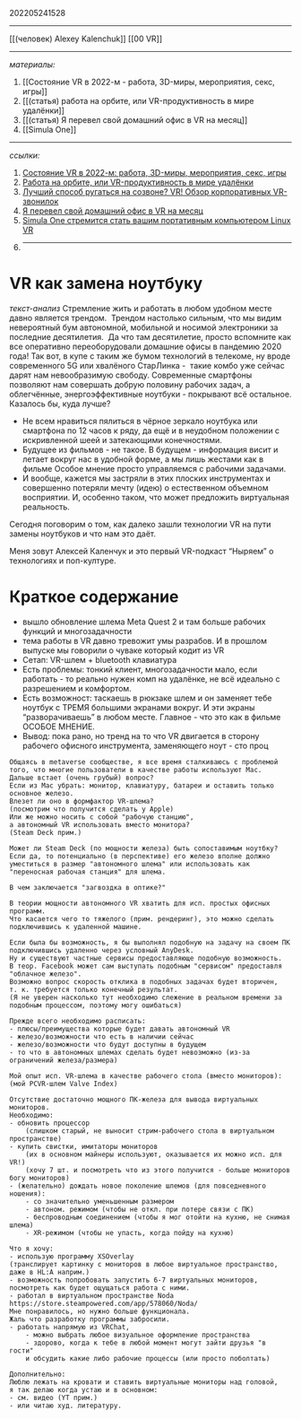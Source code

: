 202205241528
***
[[(человек) Alexey Kalenchuk]] [[00 VR]]
***
*материалы:*
1. [[Состояние VR в 2022-м - работа, 3D-миры, мероприятия, секс, игры]]
2. [[(статья) работа на орбите, или VR-продуктивность в мире удалёнки]]
3. [[(статья) Я перевел свой домашний офис в VR на месяц]]
4. [[Simula One]]
***
*ссылки:*
1. [Состояние VR в 2022-м: работа, 3D-миры, мероприятия, секс, игры](https://habr.com/ru/company/jugru/blog/646565/)
2. [Работа на орбите, или VR-продуктивность в мире удалёнки](https://habr.com/ru/company/jugru/blog/596215/)
3. [Лучший способ ругаться на созвоне? VR! Обзор корпоративных VR-звонилок](https://habr.com/ru/post/645915/)
4. [Я перевел свой домашний офис в VR на месяц](https://vc.ru/u/60968-borodutch/146393-ya-perevel-svoy-domashniy-ofis-v-vr-na-mesyac)
5. [Simula One стремится стать вашим портативным компьютером Linux VR](https://skarredghost.com/2022/01/28/simulavr-simula-one-linux-vr/)
6. ***
# VR как замена ноутбуку
*текст-анализ*
Стремление жить и работать в любом удобном месте давно является трендом. 
Трендом настолько сильным, что мы видим невероятный бум автономной, мобильной и носимой электроники за последние десятилетия. 
Да что там десятилетие, просто вспомните как все оперативно переоборудовали домашние офисы в пандемию 2020 года!
Так вот, в купе с таким же бумом технологий в телекоме, ну вроде современного 5G или хвалёного СтарЛинка -  такие комбо уже сейчас дарят нам невообразимую свободу.
Современные смартфоны позволяют нам совершать добрую половину рабочих задач, а облегчённые, энергоэффективные ноутбуки - покрывают всё остальное.
Казалось бы, куда лучше?

- Не всем нравиться пялиться в чёрное зеркало ноутбука или смартфона по 12 часов к ряду, да ещё и в неудобном положении с искривленной шеей и затекающими конечностями.
- Будущее из фильмов - не такое. В будущем - информация висит и летает вокруг нас в удобной форме, а мы лишь жестами как в фильме Особое мнение просто управляемся с рабочими задачами.
- И вообще, кажется мы застряли в этих плоских инструментах и совершенно потеряли мечту (идею) о естественном объемном восприятии. И, особенно таком, что может предложить виртуальная реальность.

Сегодня поговорим о том, как далеко зашли технологии VR на пути замены ноутбуков и что нам это даёт.

Меня зовут Алексей Каленчук и это первый VR-подкаст “Ныряем” о технологиях и поп-културе.

# Краткое содержание
- вышло обновление шлема Meta Quest 2 и там больше рабочих функций и многозадачности
- тема работы в VR давно тревожит умы разрабов. И в прошлом выпуске мы говорили о чуваке который кодит из VR
- Сетап: VR-шлем + bluetooth клавиатура
- Есть проблемы: тонкий клиент, многозадачности мало, если работать - то реально нужен комп на удалёнке, не всё идеально с разрешением и комфортом.
- Есть возможност: таскаешь в рюкзаке шлем и он заменяет тебе ноутбук с ТРЕМЯ большими экранами вокруг. И эти экраны “разворачиваешь” в любом месте. Главное - что это как в фильме ОСОБОЕ МНЕНИЕ.
- Вывод: пока рано, но тренд на то что VR двигается в сторону рабочего офисного инструмента, заменяющего ноут - сто проц

```
Общаясь в metaverse сообществе, я все время сталкиваюсь с проблемой того, что многие пользователи в качестве работы используют Mac.
Дальше встает (очень грубый) вопрос?
Если из Mac убрать: монитор, клавиатуру, батареи и оставить только основное железо.
Влезет ли оно в формфактор VR-шлема?
(посмотрим что получится сделать у Apple)
Или же можно носить с собой "рабочую станцию", 
а автономный VR использовать вместо монитора?
(Steam Deck прим.)

Может ли Steam Deck (по мощности железа) быть сопоставимым ноутбку?
Если да, то потенциально (в перспективе) его железо вполне должно уместиться в размер "автономного шлема" или использовать как "переносная рабочая станция" для шлема.
```
```
В чем заключается "загвоздка в оптике?"
```
```
В теории мощности автономного VR хватить для исп. простых офисных программ. 
Что касается чего то тяжелого (прим. рендеринг), это можно сделать подключившись к удаленной машине. 

Если была бы возможность, я бы выполнял подобную на задачу на своем ПК подключившись удаленно через условный AnyDesk.
Ну и существуют частные сервисы предоставляюще подобную возможность. 
В теор. Facebook может сам выступать подобным "сервисом" предоставля "облачное железо".
Возможно вопрос скорость отклика в подобных задачах будет вторичен, 
т. к. требуется только конечный результат.
(Я не уверен насколько тут необходимо слежение в реальном времени за подобным процессом, поэтому могу ошибаться)
```
```
Прежде всего необходимо расписать: 
- плюсы/преимущества которые будет давать автономный VR
- железо/возможности что есть в наличии сейчас
- железо/возможности что будут доступны в будущем
- то что в автономных шлемах сделать будет невозможно (из-за ограничений железа/размера)
```
```
Мой опыт исп. VR-шлема в качестве рабочего стола (вместо мониторов):
(мой PCVR-шлем Valve Index)

Отсутствие достаточно мощного ПК-железа для вывода виртуальных мониторов.
Необходимо: 
- обновить процессор 
	(слишком старый, не выносит стрим-рабочего стола в виртуальном пространстве)
- купить свистки, имитаторы мониторов
	(их в основном майнеры используют, оказывается их можно исп. для VR!)
	(хочу 7 шт. и посмотреть что из этого получится - больше мониторов богу мониторов)
- (желательно) дождать новое поколение шлемов (для повседневного ношения): 
	- со значительно уменьшенным размером
	- автоном. режимом (чтобы не откл. при потере связи с ПК)
	- беспроводным соединением (чтобы я мог отойти на кухню, не снимая шлема)
	- XR-режимом (чтобы не упасть, когда пойду на кухню)

Что я хочу:
- использую программу XSOverlay
(транслирует картинку с мониторов в любое виртуальное пространство, даже в HL:A наприм.)
- возможность попробовать запустить 6-7 виртуальных мониторов, 
посмотреть как будет ощущаться работа с ними.
- работал в виртуальном пространстве Noda
https://store.steampowered.com/app/578060/Noda/
Мне понравилось, но нужно больше функционала. 
Жаль что разработку программы забросили.
- работать напрямую из VRChat, 
	- можно выбрать любое визуальное оформление пространства
	- здорово, когда к тебе в любой момент могут зайти друзья "в гости"
	и обсудить какие либо рабочие процессы (или просто поболтать)

Дополнительно:
Люблю лежать на кровати и ставить виртуальные мониторы над головой, 
я так делаю когда устаю и в основном:
- см. видео (YT прим.)
- или читаю худ. литературу.
```


















